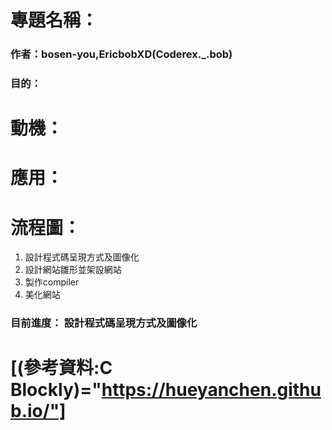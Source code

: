 # 專題名稱：
### 作者：bosen-you,EricbobXD(Coderex._.bob)
### 目的： 

# 動機：

# 應用：

# 流程圖：
1. 設計程式碼呈現方式及圖像化
2. 設計網站雛形並架設網站
3. 製作compiler
4. 美化網站
### 目前進度： 設計程式碼呈現方式及圖像化

# [(參考資料:C Blockly)="https://hueyanchen.github.io/"]
